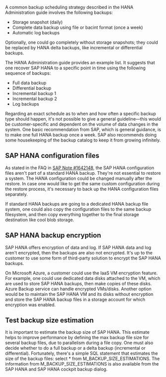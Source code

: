 A common backup scheduling strategy described in the HANA Administration guide involves the following backups:

- Storage snapshot (daily)
- Complete data backup using file or bacint format (once a week)
- Automatic log backups

Optionally, one could go completely without storage snapshots; they could be replaced by HANA delta backups, like incremental or differential backups.

The HANA Administration guide provides an example list. It suggests that one recover SAP HANA to a specific point in time using the following sequence of backups:

- Full data backup
- Differential backup
- Incremental backup 1
- Incremental backup 2
- Log backups

Regarding an exact schedule as to when and how often a specific backup type should happen, it's not possible to give a general guideline—this would be customer-specific and dependent on the volume of data changes in the system. One basic recommendation from SAP, which is general guidance, is to make one full HANA backup once a week. SAP also recommends doing some housekeeping of the backup catalog to keep it from growing infinitely.

## SAP HANA configuration files

As stated in the FAQ in [SAP Note \#1642148](https://me.sap.com/notes/1642148), the SAP HANA configuration files aren't part of a standard HANA backup. They're not essential to restore a system. The HANA configuration could be changed manually after the restore. In case one would like to get the same custom configuration during the restore process, it's necessary to back up the HANA configuration files separately.

If standard HANA backups are going to a dedicated HANA backup file system, one could also copy the configuration files to the same backup filesystem, and then copy everything together to the final storage destination like cool blob storage.

## SAP HANA backup encryption

SAP HANA offers encryption of data and log. If SAP HANA data and log aren't encrypted, then the backups are also not encrypted. It's up to the customer to use some form of third-party solution to encrypt the SAP HANA backups.

On Microsoft Azure, a customer could use the IaaS VM encryption feature. For example, one could use dedicated data disks attached to the VM, which are used to store SAP HANA backups, then make copies of these disks. Azure Backup service can handle encrypted VMs/disks. Another option would be to maintain the SAP HANA VM and its disks without encryption and store the SAP HANA backup files in a storage account for which encryption was enabled.

## Test backup size estimation

It is important to estimate the backup size of SAP HANA. This estimate helps to improve performance by defining the max backup file size for several backup files, due to parallelism during a file copy. One must also decide whether to do a full backup or a delta backup (incremental or differential). Fortunately, there's a simple SQL statement that estimates the size of the backup files: select \* from M\_BACKUP\_SIZE\_ESTIMATIONS. The information from M\_BACKUP\_SIZE\_ESTIMATIONS is also available from the SAP HANA and SAP HANA cockpit backup dialog.
